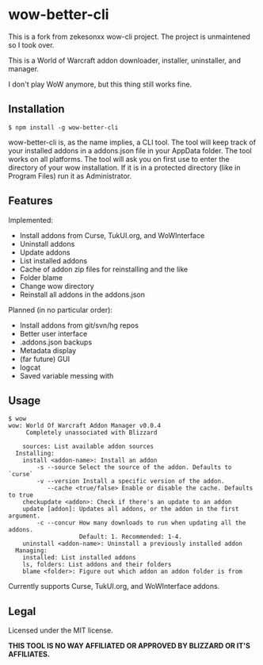 # wow-better-cli
This is a fork from zekesonxx wow-cli project. The project is unmaintened so I took over.

This is a World of Warcraft addon downloader, installer, uninstaller, and manager.

I don't play WoW anymore, but this thing still works fine.

## Installation
```text
$ npm install -g wow-better-cli
```
wow-better-cli is, as the name implies, a CLI tool. The tool will keep track of your installed addons in a addons.json file in your AppData folder. The tool works on all platforms. The tool will ask you on first use to enter the directory of your wow installation. If it is in a protected directory (like in Program Files) run it as Administrator.

## Features
Implemented:
* Install addons from Curse, TukUI.org, and WoWInterface
* Uninstall addons
* Update addons
* List installed addons
* Cache of addon zip files for reinstalling and the like
* Folder blame
* Change wow directory
* Reinstall all addons in the addons.json

Planned (in no particular order):
* Install addons from git/svn/hg repos
* Better user interface
* .addons.json backups
* Metadata display
* (far future) GUI
* logcat
* Saved variable messing with


## Usage
```text
$ wow
wow: World Of Warcraft Addon Manager v0.0.4
     Completely unassociated with Blizzard

    sources: List available addon sources
  Installing:
    install <addon-name>: Install an addon
        -s --source Select the source of the addon. Defaults to `curse`
        -v --version Install a specific version of the addon.
           --cache <true/false> Enable or disable the cache. Defaults to true
    checkupdate <addon>: Check if there's an update to an addon
    update [addon]: Updates all addons, or the addon in the first argument.
        -c --concur How many downloads to run when updating all the addons.
                    Default: 1. Recommended: 1-4.
    uninstall <addon-name>: Uninstall a previously installed addon
  Managing:
    installed: List installed addons
    ls, folders: List addons and their folders
    blame <folder>: Figure out which addon an addon folder is from
```
Currently supports Curse, TukUI.org, and WoWInterface addons.

## Legal
Licensed under the MIT license.

**THIS TOOL IS NO WAY AFFILIATED OR APPROVED BY BLIZZARD OR IT'S AFFILIATES.**